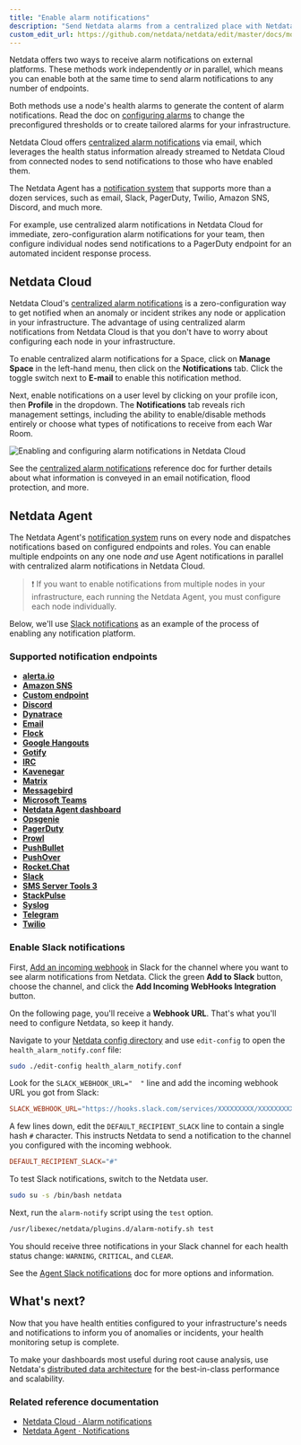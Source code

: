 ```yaml
---
title: "Enable alarm notifications"
description: "Send Netdata alarms from a centralized place with Netdata Cloud, or configure nodes individually, to enable incident response and faster resolution."
custom_edit_url: https://github.com/netdata/netdata/edit/master/docs/monitor/enable-notifications.md
---
```




Netdata offers two ways to receive alarm notifications on external platforms. These methods work independently _or_ in
parallel, which means you can enable both at the same time to send alarm notifications to any number of endpoints.

Both methods use a node's health alarms to generate the content of alarm notifications. Read the doc on [configuring
alarms](/docs/monitor/configure-alarms) to change the preconfigured thresholds or to create tailored alarms for your
infrastructure.

Netdata Cloud offers [centralized alarm notifications](#netdata-cloud) via email, which leverages the health status
information already streamed to Netdata Cloud from connected nodes to send notifications to those who have enabled them.

The Netdata Agent has a [notification system](#netdata-agent) that supports more than a dozen services, such as email,
Slack, PagerDuty, Twilio, Amazon SNS, Discord, and much more.

For example, use centralized alarm notifications in Netdata Cloud for immediate, zero-configuration alarm notifications
for your team, then configure individual nodes send notifications to a PagerDuty endpoint for an automated incident
response process.

## Netdata Cloud

Netdata Cloud's [centralized alarm
notifications](/docs/cloud/alerts-notifications/notifications) is a zero-configuration way to
get notified when an anomaly or incident strikes any node or application in your infrastructure. The advantage of using
centralized alarm notifications from Netdata Cloud is that you don't have to worry about configuring each node in your
infrastructure.

To enable centralized alarm notifications for a Space, click on **Manage Space** in the left-hand menu, then click on
the **Notifications** tab. Click the toggle switch next to **E-mail** to enable this notification method.

Next, enable notifications on a user level by clicking on your profile icon, then **Profile** in the dropdown. The
**Notifications** tab reveals rich management settings, including the ability to enable/disable methods entirely or
choose what types of notifications to receive from each War Room.

![Enabling and configuring alarm notifications in Netdata
Cloud](https://user-images.githubusercontent.com/1153921/101936280-93c50900-3b9d-11eb-9ba0-d6927fa872b7.gif)

See the [centralized alarm notifications](/docs/cloud/alerts-notifications/notifications)
reference doc for further details about what information is conveyed in an email notification, flood protection, and
more.

## Netdata Agent

The Netdata Agent's [notification system](/docs/agent/health/notifications) runs on every node and dispatches
notifications based on configured endpoints and roles. You can enable multiple endpoints on any one node _and_ use Agent
notifications in parallel with centralized alarm notifications in Netdata Cloud.

> ❗ If you want to enable notifications from multiple nodes in your infrastructure, each running the Netdata Agent, you
> must configure each node individually.

Below, we'll use [Slack notifications](#enable-slack-notifications) as an example of the process of enabling any
notification platform.

### Supported notification endpoints

-   [**alerta.io**](/docs/agent/health/notifications/alerta)
-   [**Amazon SNS**](/docs/agent/health/notifications/awssns)
-   [**Custom endpoint**](/docs/agent/health/notifications/custom)
-   [**Discord**](/docs/agent/health/notifications/discord)
-   [**Dynatrace**](/docs/agent/health/notifications/dynatrace)
-   [**Email**](/docs/agent/health/notifications/email)
-   [**Flock**](/docs/agent/health/notifications/flock)
-   [**Google Hangouts**](/docs/agent/health/notifications/hangouts)
-   [**Gotify**](/docs/agent/health/notifications/gotify)
-   [**IRC**](/docs/agent/health/notifications/irc)
-   [**Kavenegar**](/docs/agent/health/notifications/kavenegar)
-   [**Matrix**](/docs/agent/health/notifications/matrix)
-   [**Messagebird**](/docs/agent/health/notifications/messagebird)
-   [**Microsoft Teams**](/docs/agent/health/notifications/msteams)
-   [**Netdata Agent dashboard**](/docs/agent/health/notifications/web)
-   [**Opsgenie**](/docs/agent/health/notifications/opsgenie)
-   [**PagerDuty**](/docs/agent/health/notifications/pagerduty)
-   [**Prowl**](/docs/agent/health/notifications/prowl)
-   [**PushBullet**](/docs/agent/health/notifications/pushbullet)
-   [**PushOver**](/docs/agent/health/notifications/pushover)
-   [**Rocket.Chat**](/docs/agent/health/notifications/rocketchat)
-   [**Slack**](/docs/agent/health/notifications/slack)
-   [**SMS Server Tools 3**](/docs/agent/health/notifications/smstools3)
-   [**StackPulse**](/docs/agent/health/notifications/stackpulse)
-   [**Syslog**](/docs/agent/health/notifications/syslog)
-   [**Telegram**](/docs/agent/health/notifications/telegram)
-   [**Twilio**](/docs/agent/health/notifications/twilio)

### Enable Slack notifications

First, [Add an incoming webhook](https://slack.com/apps/A0F7XDUAZ-incoming-webhooks) in Slack for the channel where you
want to see alarm notifications from Netdata. Click the green **Add to Slack** button, choose the channel, and click the
**Add Incoming WebHooks Integration** button.

On the following page, you'll receive a **Webhook URL**. That's what you'll need to configure Netdata, so keep it handy.

Navigate to your [Netdata config directory](/docs/configure/nodes#the-netdata-config-directory) and use `edit-config` to
open the `health_alarm_notify.conf` file:

```bash
sudo ./edit-config health_alarm_notify.conf
```

Look for the `SLACK_WEBHOOK_URL="  "` line and add the incoming webhook URL you got from Slack:

```conf
SLACK_WEBHOOK_URL="https://hooks.slack.com/services/XXXXXXXXX/XXXXXXXXX/XXXXXXXXXXXX"
```

A few lines down, edit the `DEFAULT_RECIPIENT_SLACK` line to contain a single hash `#` character. This instructs Netdata
to send a notification to the channel you configured with the incoming webhook.

```conf
DEFAULT_RECIPIENT_SLACK="#"
```

To test Slack notifications, switch to the Netdata user.

```bash
sudo su -s /bin/bash netdata
```

Next, run the `alarm-notify` script using the `test` option.

```bash
/usr/libexec/netdata/plugins.d/alarm-notify.sh test
```

You should receive three notifications in your Slack channel for each health status change: `WARNING`, `CRITICAL`, and
`CLEAR`.

See the [Agent Slack notifications](/docs/agent/health/notifications/slack) doc for more options and information.

## What's next?

Now that you have health entities configured to your infrastructure's needs and notifications to inform you of anomalies
or incidents, your health monitoring setup is complete.

To make your dashboards most useful during root cause analysis, use Netdata's [distributed data
architecture](/docs/store/distributed-data-architecture) for the best-in-class performance and scalability.

### Related reference documentation

- [Netdata Cloud · Alarm notifications](/docs/cloud/alerts-notifications/notifications)
- [Netdata Agent · Notifications](/docs/agent/health/notifications)

